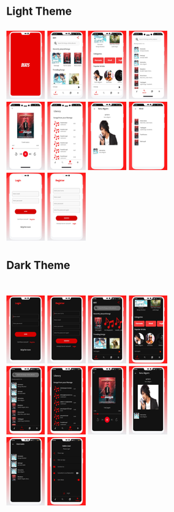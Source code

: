 <h1>Light Theme<br><br>
<img src="Images/screenshot_1.jpg" width = "100"> <img src="Images/screenshot_2.jpg" width= "100">
<img src="Images/screenshot_3.jpg" width = "100"> <img src="Images/screenshot_4.jpg" width = "100">
<img src="Images/screenshot_5.jpg" width = "100"> <img src="Images/screenshot_6.jpg" width = "100">
<img src="Images/screenshot_7.jpg" width = "100"> <img src="Images/screenshot_8.jpg" width = "100">
<img src="Images/screenshot_9.jpg" width = "100"> <img src="Images/screenshot_10.jpg" width = "100">

<h1>Dark Theme<br><br>

<img src="Images/screenshot_dark_1.jpg" width = "100"> <img src="Images/screenshot_dark_2.jpg" width= "100">
<img src="Images/screenshot_dark_3.jpg" width = "100"> <img src="Images/screenshot_dark_4.jpg" width = "100">
<img src="Images/screenshot_dark_5.jpg" width = "100"> <img src="Images/screenshot_dark_6.jpg" width = "100">
<img src="Images/screenshot_dark_7.jpg" width = "100"> <img src="Images/screenshot_dark_8.jpg" width = "100">
<img src="Images/screenshot_dark_9.jpg" width = "100"> <img src="Images/screenshot_dark_10.jpg" width = "100">
